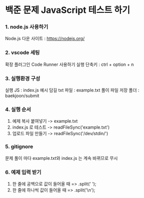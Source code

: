 # 백준 문제 JavaScript 테스트 하기

### 1. node.js 사용하기
Node.js 다운 사이트 : https://nodejs.org/
### 2. vscode 세팅
확장 플러그인 Code Runner 사용하기
실행 단축키 : ctrl + option + n
### 3. 실행환경 구성
실행 JS : index.js
예시 담길 txt 파일 : example.txt
풀이 파일 저장 폴더 : baekjoon/submit
### 4. 실행 순서
1) 예제 복사 붙여넣기 -> example.txt
2) index.js 로 테스트 -> readFileSync('example.txt')
3) 업로드 파일 만들기 -> readFileSync('/dev/stdin/')
### 5. gitignore
문제 풀이 마다 example.txt와 index.js 는 계속 바뀌므로 무시
### 6. 예제 입력 받기
1) 한 줄에 공백으로 값이 들어올 때
=> .split(' ');
2) 한 줄에 하나씩 값이 들어올 때
=> .split('\n');